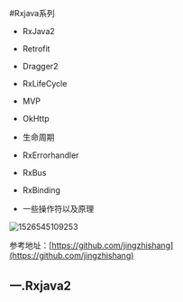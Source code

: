 #Rxjava系列

- RxJava2   

- Retrofit

- Dragger2

- RxLifeCycle

- MVP

- OkHttp

- 生命周期

- RxErrorhandler 

- RxBus

- RxBinding

- 一些操作符以及原理

  

![1526545109253](C:\Users\ADMINI~1\AppData\Local\Temp\1526545109253.png)

参考地址：[https://github.com/jingzhishang](https://github.com/jingzhishang)

## 一.Rxjava2


